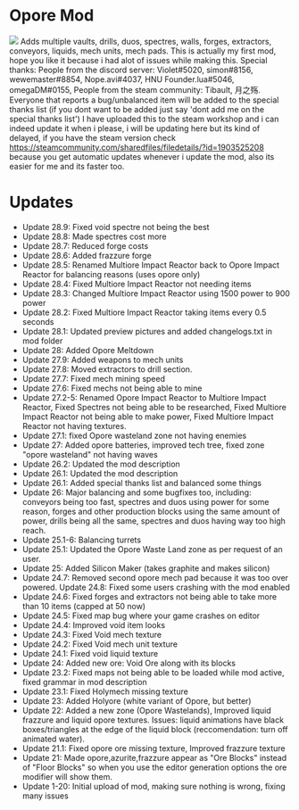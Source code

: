 # Opore Mod
![](https://github.com/xamionex/Opore-Mod/blob/master/Preview.png)
Adds multiple vaults, drills, duos, spectres, walls, forges, extractors, conveyors, liquids, mech units, mech pads. 
This is actually my first mod, hope you like it because i had alot of issues while making this. 
Special thanks: People from the discord server: Violet#5020, simon#8156, wewemaster#8854, Nope.avi#4037, HNU Founder.lua#5046, omegaDM#0155, 
People from the steam community: Tibault, 月之殇. 
Everyone that reports a bug/unbalanced item will be added to the special thanks list 
(if you dont want to be added just say 'dont add me on the special thanks list')
I have uploaded this to the steam workshop and i can indeed update it when i please, 
i will be updating here but its kind of delayed, 
if you have the steam version check https://steamcommunity.com/sharedfiles/filedetails/?id=1903525208
because you get automatic updates whenever i update the mod, also its easier for me and its faster too.

# Updates
* Update 28.9: Fixed void spectre not being the best
* Update 28.8: Made spectres cost more
* Update 28.7: Reduced forge costs
* Update 28.6: Added frazzure forge
* Update 28.5: Renamed Multiore Impact Reactor back to Opore Impact Reactor for balancing reasons (uses opore only)
* Update 28.4: Fixed Multiore Impact Reactor not needing items
* Update 28.3: Changed Multiore Impact Reactor using 1500 power to 900 power
* Update 28.2: Fixed Multiore Impact Reactor taking items every 0.5 seconds
* Update 28.1: Updated preview pictures and added changelogs.txt in mod folder
* Update 28: Added Opore Meltdown
* Update 27.9: Added weapons to mech units
* Update 27.8: Moved extractors to drill section.
* Update 27.7: Fixed mech mining speed
* Update 27.6: Fixed mechs not being able to mine
* Update 27.2-5: Renamed Opore Impact Reactor to Multiore Impact Reactor, Fixed Spectres not being able to be researched, Fixed Multiore Impact Reactor not being able to make power, Fixed Multiore Impact Reactor not having textures.
* Update 27.1: fixed Opore wasteland zone not having enemies
* Update 27: Added opore batteries, improved tech tree, fixed zone "opore wasteland" not having waves
* Update 26.2: Updated the mod description
* Update 26.1: Updated the mod description
* Update 26.1: Added special thanks list and balanced some things
* Update 26: Major balancing and some bugfixes too, including: conveyors being too fast, spectres and duos using power for some reason, forges and other production blocks using the same amount of power, drills being all the same, spectres and duos having way too high reach.
* Update 25.1-6: Balancing turrets
* Update 25.1: Updated the Opore Waste Land zone as per request of an user.
* Update 25: Added Silicon Maker (takes graphite and makes silicon)
* Update 24.7: Removed second opore mech pad because it was too over powered. Update 24.8: Fixed some users crashing with the mod enabled
* Update 24.6: Fixed forges and extractors not being able to take more than 10 items (capped at 50 now)
* Update 24.5: Fixed map bug where your game crashes on editor
* Update 24.4: Improved void item looks
* Update 24.3: Fixed Void mech texture
* Update 24.2: Fixed Void mech unit texture
* Update 24.1: Fixed void liquid texture
* Update 24: Added new ore: Void Ore along with its blocks
* Update 23.2: Fixed maps not being able to be loaded while mod active, fixed grammar in mod description
* Update 23.1: Fixed Holymech missing texture
* Update 23: Added Holyore (white variant of Opore, but better)
* Update 22: Added a new zone (Opore Wastelands), Improved liquid frazzure and liquid opore textures. Issues: liquid animations have black boxes/triangles at the edge of the liquid block (reccomendation: turn off animated water).
* Update 21.1: Fixed opore ore missing texture, Improved frazzure texture
* Update 21: Made opore,azurite,frazzure appear as "Ore Blocks" instead of "Floor Blocks" so when you use the editor generation options the ore modifier will show them.
* Update 1-20: Initial upload of mod, making sure nothing is wrong, fixing many issues
